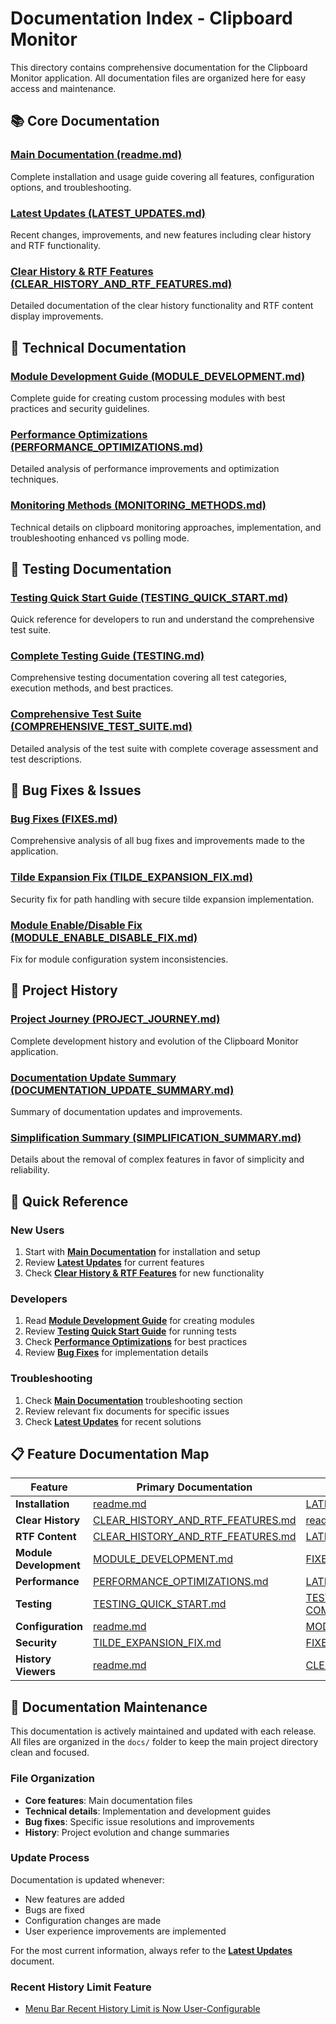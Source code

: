 # Documentation Index - Clipboard Monitor

This directory contains comprehensive documentation for the Clipboard Monitor application. All documentation files are organized here for easy access and maintenance.

## 📚 **Core Documentation**

### **[Main Documentation (readme.md)](readme.md)**
Complete installation and usage guide covering all features, configuration options, and troubleshooting.

### **[Latest Updates (LATEST_UPDATES.md)](LATEST_UPDATES.md)**
Recent changes, improvements, and new features including clear history and RTF functionality.

### **[Clear History & RTF Features (CLEAR_HISTORY_AND_RTF_FEATURES.md)](CLEAR_HISTORY_AND_RTF_FEATURES.md)**
Detailed documentation of the clear history functionality and RTF content display improvements.

## 🔧 **Technical Documentation**

### **[Module Development Guide (MODULE_DEVELOPMENT.md)](MODULE_DEVELOPMENT.md)**
Complete guide for creating custom processing modules with best practices and security guidelines.

### **[Performance Optimizations (PERFORMANCE_OPTIMIZATIONS.md)](PERFORMANCE_OPTIMIZATIONS.md)**
Detailed analysis of performance improvements and optimization techniques.

### **[Monitoring Methods (MONITORING_METHODS.md)](MONITORING_METHODS.md)**
Technical details on clipboard monitoring approaches, implementation, and troubleshooting enhanced vs polling mode.

## 🧪 **Testing Documentation**

### **[Testing Quick Start Guide (TESTING_QUICK_START.md)](TESTING_QUICK_START.md)**
Quick reference for developers to run and understand the comprehensive test suite.

### **[Complete Testing Guide (TESTING.md)](TESTING.md)**
Comprehensive testing documentation covering all test categories, execution methods, and best practices.

### **[Comprehensive Test Suite (COMPREHENSIVE_TEST_SUITE.md)](COMPREHENSIVE_TEST_SUITE.md)**
Detailed analysis of the test suite with complete coverage assessment and test descriptions.

## 🐛 **Bug Fixes & Issues**

### **[Bug Fixes (FIXES.md)](FIXES.md)**
Comprehensive analysis of all bug fixes and improvements made to the application.

### **[Tilde Expansion Fix (TILDE_EXPANSION_FIX.md)](TILDE_EXPANSION_FIX.md)**
Security fix for path handling with secure tilde expansion implementation.

### **[Module Enable/Disable Fix (MODULE_ENABLE_DISABLE_FIX.md)](MODULE_ENABLE_DISABLE_FIX.md)**
Fix for module configuration system inconsistencies.

## 📖 **Project History**

### **[Project Journey (PROJECT_JOURNEY.md)](PROJECT_JOURNEY.md)**
Complete development history and evolution of the Clipboard Monitor application.

### **[Documentation Update Summary (DOCUMENTATION_UPDATE_SUMMARY.md)](DOCUMENTATION_UPDATE_SUMMARY.md)**
Summary of documentation updates and improvements.

### **[Simplification Summary (SIMPLIFICATION_SUMMARY.md)](SIMPLIFICATION_SUMMARY.md)**
Details about the removal of complex features in favor of simplicity and reliability.

## 🎯 **Quick Reference**

### **New Users**
1. Start with **[Main Documentation](readme.md)** for installation and setup
2. Review **[Latest Updates](LATEST_UPDATES.md)** for current features
3. Check **[Clear History & RTF Features](CLEAR_HISTORY_AND_RTF_FEATURES.md)** for new functionality

### **Developers**
1. Read **[Module Development Guide](MODULE_DEVELOPMENT.md)** for creating modules
2. Review **[Testing Quick Start Guide](TESTING_QUICK_START.md)** for running tests
3. Check **[Performance Optimizations](PERFORMANCE_OPTIMIZATIONS.md)** for best practices
4. Review **[Bug Fixes](FIXES.md)** for implementation details

### **Troubleshooting**
1. Check **[Main Documentation](readme.md)** troubleshooting section
2. Review relevant fix documents for specific issues
3. Check **[Latest Updates](LATEST_UPDATES.md)** for recent solutions

## 📋 **Feature Documentation Map**

| Feature | Primary Documentation | Additional Resources |
|---------|----------------------|---------------------|
| **Installation** | [readme.md](readme.md) | [LATEST_UPDATES.md](LATEST_UPDATES.md) |
| **Clear History** | [CLEAR_HISTORY_AND_RTF_FEATURES.md](CLEAR_HISTORY_AND_RTF_FEATURES.md) | [readme.md](readme.md) |
| **RTF Content** | [CLEAR_HISTORY_AND_RTF_FEATURES.md](CLEAR_HISTORY_AND_RTF_FEATURES.md) | [LATEST_UPDATES.md](LATEST_UPDATES.md) |
| **Module Development** | [MODULE_DEVELOPMENT.md](MODULE_DEVELOPMENT.md) | [FIXES.md](FIXES.md) |
| **Performance** | [PERFORMANCE_OPTIMIZATIONS.md](PERFORMANCE_OPTIMIZATIONS.md) | [LATEST_UPDATES.md](LATEST_UPDATES.md) |
| **Testing** | [TESTING_QUICK_START.md](TESTING_QUICK_START.md) | [TESTING.md](TESTING.md), [COMPREHENSIVE_TEST_SUITE.md](COMPREHENSIVE_TEST_SUITE.md) |
| **Configuration** | [readme.md](readme.md) | [MODULE_ENABLE_DISABLE_FIX.md](MODULE_ENABLE_DISABLE_FIX.md) |
| **Security** | [TILDE_EXPANSION_FIX.md](TILDE_EXPANSION_FIX.md) | [FIXES.md](FIXES.md) |
| **History Viewers** | [readme.md](readme.md) | [CLEAR_HISTORY_AND_RTF_FEATURES.md](CLEAR_HISTORY_AND_RTF_FEATURES.md) |

## 🔄 **Documentation Maintenance**

This documentation is actively maintained and updated with each release. All files are organized in the `docs/` folder to keep the main project directory clean and focused.

### **File Organization**
- **Core features**: Main documentation files
- **Technical details**: Implementation and development guides  
- **Bug fixes**: Specific issue resolutions and improvements
- **History**: Project evolution and change summaries

### **Update Process**
Documentation is updated whenever:
- New features are added
- Bugs are fixed
- Configuration changes are made
- User experience improvements are implemented

For the most current information, always refer to the **[Latest Updates](LATEST_UPDATES.md)** document.

### **Recent History Limit Feature**
- [Menu Bar Recent History Limit is Now User-Configurable](readme.md#menu-bar-recent-history-limit-is-now-user-configurable)
